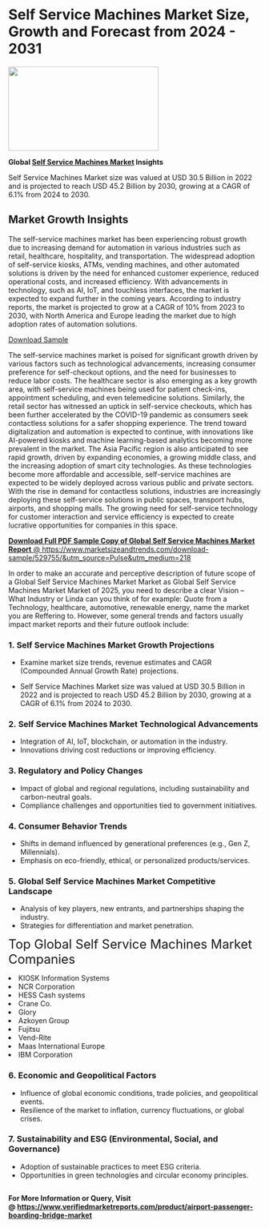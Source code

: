 <H1>Self Service Machines Market Size, Growth and Forecast from 2024 - 2031</H1><img class="aligncenter size-medium wp-image-584254" src="https://thirdeyenews.in/wp-content/uploads/2024/09/Global-Market-Research-300x168.jpeg" alt="" width="300" height="168" /><p><strong>Global&nbsp;<a href="https://www.marketsizeandtrends.com/download-sample/529755/&amp;utm_source=Pulse&amp;utm_medium=218">Self Service Machines Market</a> Insights</strong></p><p>Self Service Machines Market size was valued at USD 30.5 Billion in 2022 and is projected to reach USD 45.2 Billion by 2030, growing at a CAGR of 6.1% from 2024 to 2030.</p><p><h2>Market Growth Insights</h2> <p>The self-service machines market has been experiencing robust growth due to increasing demand for automation in various industries such as retail, healthcare, hospitality, and transportation. The widespread adoption of self-service kiosks, ATMs, vending machines, and other automated solutions is driven by the need for enhanced customer experience, reduced operational costs, and increased efficiency. With advancements in technology, such as AI, IoT, and touchless interfaces, the market is expected to expand further in the coming years. According to industry reports, the market is projected to grow at a CAGR of 10% from 2023 to 2030, with North America and Europe leading the market due to high adoption rates of automation solutions.</p> <p><a href="#">Download Sample</a></p> <p>The self-service machines market is poised for significant growth driven by various factors such as technological advancements, increasing consumer preference for self-checkout options, and the need for businesses to reduce labor costs. The healthcare sector is also emerging as a key growth area, with self-service machines being used for patient check-ins, appointment scheduling, and even telemedicine solutions. Similarly, the retail sector has witnessed an uptick in self-service checkouts, which has been further accelerated by the COVID-19 pandemic as consumers seek contactless solutions for a safer shopping experience. The trend toward digitalization and automation is expected to continue, with innovations like AI-powered kiosks and machine learning-based analytics becoming more prevalent in the market. The Asia Pacific region is also anticipated to see rapid growth, driven by expanding economies, a growing middle class, and the increasing adoption of smart city technologies. As these technologies become more affordable and accessible, self-service machines are expected to be widely deployed across various public and private sectors. With the rise in demand for contactless solutions, industries are increasingly deploying these self-service solutions in public spaces, transport hubs, airports, and shopping malls. The growing need for self-service technology for customer interaction and service efficiency is expected to create lucrative opportunities for companies in this space. <p><a href="#"></p><p><span class=""><strong>Download Full PDF Sample Copy of Global Self Service Machines Market Report</strong> @ <a href="https://www.marketsizeandtrends.com/download-sample/529755/&amp;utm_source=Pulse&amp;utm_medium=218" target="_blank">https://www.marketsizeandtrends.com/download-sample/529755/&amp;utm_source=Pulse&amp;utm_medium=218</a></span></p><p>In order to make an accurate and perceptive description of future scope of a Global&nbsp;Self Service Machines Market Market as Global&nbsp;Self Service Machines Market Market of 2025, you need to describe a clear Vision &ndash; What Industry or Linda can you think of for example: Quote from a Technology, healthcare, automotive, renewable energy, name the market you are Reffering to. However, some general trends and factors usually impact market reports and their future outlook include:</p><h3>1.&nbsp;<strong>Self Service Machines Market Growth Projections</strong></h3><ul><li>Examine market size trends, revenue estimates and CAGR (Compounded Annual Growth Rate) projections.</li><li><p>Self Service Machines Market size was valued at USD 30.5 Billion in 2022 and is projected to reach USD 45.2 Billion by 2030, growing at a CAGR of 6.1% from 2024 to 2030.</p></li></ul><h3>2.&nbsp;<strong>Self Service Machines Market Technological Advancements</strong></h3><ul><li>Integration of AI, IoT, blockchain, or automation in the industry.</li><li>Innovations driving cost reductions or improving efficiency.</li></ul><h3>3.&nbsp;<strong>Regulatory and Policy Changes</strong></h3><ul><li>Impact of global and regional regulations, including sustainability and carbon-neutral goals.</li><li>Compliance challenges and opportunities tied to government initiatives.</li></ul><h3>4.&nbsp;<strong>Consumer Behavior Trends</strong></h3><ul><li>Shifts in demand influenced by generational preferences (e.g., Gen Z, Millennials).</li><li>Emphasis on eco-friendly, ethical, or personalized products/services.</li></ul><h3>5.&nbsp;<strong>Global Self Service Machines Market Competitive Landscape</strong></h3><ul><li>Analysis of key players, new entrants, and partnerships shaping the industry.</li><li>Strategies for differentiation and market penetration.</li></ul><p data-pm-slice="1 1 []"><span style="color: inherit; font-family: inherit; font-size: 25px;">Top Global Self Service Machines Market Companies</span></p><div class="" data-test-id=""><p><li>KIOSK Information Systems</li><li> NCR Corporation</li><li> HESS Cash systems</li><li> Crane Co.</li><li> Glory</li><li> Azkoyen Group</li><li> Fujitsu</li><li> Vend-Rite</li><li> Maas International Europe</li><li> IBM Corporation</li></p></div><h3>6.&nbsp;<strong>Economic and Geopolitical Factors</strong></h3><ul><li>Influence of global economic conditions, trade policies, and geopolitical events.</li><li>Resilience of the market to inflation, currency fluctuations, or global crises.</li></ul><h3>7.&nbsp;<strong>Sustainability and ESG (Environmental, Social, and Governance)</strong></h3><ul><li>Adoption of sustainable practices to meet ESG criteria.</li><li>Opportunities in green technologies and circular economy principles.</li></ul><h2><strong style="font-size: 14px;">For More Information or Query, Visit @&nbsp;</strong><a style="background-color: #ffffff; font-size: 14px;" href="https://www.marketsizeandtrends.com/report/self-service-machines-market/" target="_blank">https://www.verifiedmarketreports.com/product/airport-passenger-boarding-bridge-market</a></h2>
